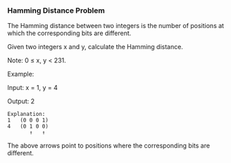 ### Hamming Distance Problem

The Hamming distance between two integers is the number of positions at which the corresponding bits are different.

Given two integers x and y, calculate the Hamming distance.

Note:
0 ≤ x, y < 231.

Example:

Input: x = 1, y = 4

Output: 2

```
Explanation:
1   (0 0 0 1)
4   (0 1 0 0)
       ↑   ↑
```

The above arrows point to positions where the corresponding bits are different.
